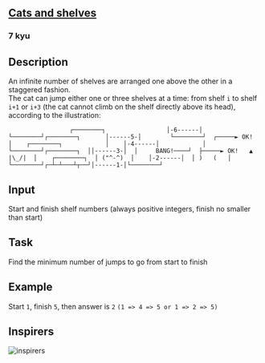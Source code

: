 <h2><a href=https://www.codewars.com/kata/62c93765cef6f10030dfa92b/train/javascript target="_blank">Cats and shelves</a></h2><h3>7 kyu</h3><h2 id="description">Description</h2><p>An infinite number of shelves are arranged one above the other in a staggered fashion.<br>The cat can jump either one or three shelves at a time: from shelf <code>i</code> to shelf <code>i+1</code> or <code>i+3</code> (the cat cannot climb on the shelf directly above its head), according to the illustration:</p><pre><code>                 ┌────────┐                 │-6------│                 └────────┘┌────────┐       │------5-│        └────────┘  ┌─────► OK!            │    ┌────────┐            │    │-4------│            │    └────────┘┌────────┐  ││------3-│  │     BANG!────┘  ├─────► OK!   ▲  |\_/|  │    ┌────────┐  │ ("^-^)  │    │-2------│  │ )   (   │    └────────┘┌─┴─┴───┴┬──┘│------1-│└────────┘</code></pre><h2 id="input">Input</h2><p>Start and finish shelf numbers (always positive integers, finish no smaller than start)</p><h2 id="task">Task</h2><p>Find the minimum number of jumps to go from start to finish</p><h2 id="example">Example</h2><p>Start <code>1</code>, finish <code>5</code>, then answer is <code>2</code> <code>(1 =&gt; 4 =&gt; 5 or 1 =&gt; 2 =&gt; 5)</code></p><h2 id="inspirers">Inspirers</h2><p><img alt="inspirers" src="https://i.ibb.co/BymvZtL/Inspirers.jpg"></p>